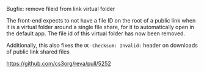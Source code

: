 Bugfix: remove fileid from link virtual folder

The front-end expects to not have a file ID on the root of a public link when it is a virtual folder around a single file share, for it to automatically open in the default app. The file id of this virtual folder has now been removed.

Additionally, this also fixes the `OC-Checksum: Invalid:` header on downloads of public link shared files

https://github.com/cs3org/reva/pull/5252
